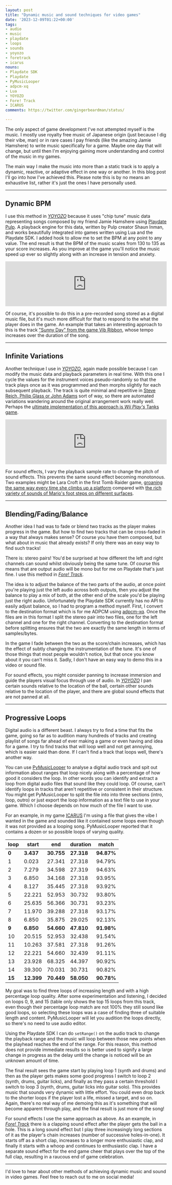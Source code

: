 ```yaml
---
layout: post
title: "Dynamic music and sound techniques for video games"
date: '2023-12-09T01:22+00:00'
tags:
- audio
- music
- playdate
- loops
- sounds
- yoyozo
- foretrack
- icarus
nouns:
- Playdate SDK
- Playdate
- PyMusicLooper
- adpcm-xq
- Lua
- YOYOZO
- Fore! Track
- ICARUS
comments: https://twitter.com/gingerbeardman/status/

---
```


The only aspect of game development I've not attempted myself is the music. I mostly use royalty free music of Japanese origin (just because I dig their vibe, man) or in rare cases I pay friends (like the amazing Jamie Hamshere) to write music specifically for a game. Maybe one day that will change, but until then I'm enjoying gaining more understanding and control of the music in my games.

The main way I make the music into more than a static track is to apply a dynamic, reactive, or adaptive effect in one way or another. In this blog post I'll go into how I've achieved this. Please note this is by no means an exhaustive list, rather it's just the ones I have personally used.

----

## Dynamic BPM

I use this method in [*YOYOZO*](https://play.date/games/yoyozo/) because it uses "chip tune" music data representing songs composed by my friend Jamie Hamshere using [Playdate Pulp](https://play.date/pulp/). A playback engine for this data, written by Pulp creator Shaun Inman, and works beautifully integrated into games written using Lua and the Playdate SDK. I added hook to allow me to set the BPM at any point to any value. The end result is that the BPM of the music scales from 130 to 135 as your score increases. As you improve at the game you'll notice the music speed up ever so slightly along with an increase in tension and anxiety.

<iframe width="100%" height="140" scrolling="no" frameborder="no" allow="autoplay" src="https://w.soundcloud.com/player/?url=https%3A//api.soundcloud.com/tracks/1685873466&color=%23ff5500&auto_play=false&hide_related=false&show_comments=true&show_user=true&show_reposts=false&show_teaser=true&visual=true"></iframe>

Of course, it's possible to do this in a pre-recorded song stored as a digital music file, but it's much more difficult for that to respond to the what the player does in the game. An example that takes an interesting approach to this is the track ["Sunny Day" from the game Vib Ribbon](https://www.youtube.com/watch?v=1_iZh_2li4M), whose tempo increases over the duration of the song.

----

## Infinite Variations 

Another technique I use in [*YOYOZO*](https://play.date/games/yoyozo/), again made possible because I can modify the music data and playback parameters in real time. With this one I cycle the values for the instrument voices pseudo-randomly so that the track plays once as it was programmed and then morphs slightly for each subsequent playback. The track is quite minimal and repetitive in [Steve Reich, Philip Glass or John Adams](https://sites.barbican.org.uk/reichglassadams/) sort of way, so there are automated variations wandering around the original arrangement work really well. Perhaps the [ultimate implementation of this approach is *Wii Play's* Tanks game](https://www.youtube.com/watch?v=NkBXgcN3fXo).

<iframe width="100%" height="140" scrolling="no" frameborder="no" allow="autoplay" src="https://w.soundcloud.com/player/?url=https%3A//api.soundcloud.com/tracks/1685873439&color=%23ff5500&auto_play=false&hide_related=false&show_comments=true&show_user=true&show_reposts=false&show_teaser=true&visual=true"></iframe>

For sound effects, I vary the playback sample rate to change the pitch of sound effects. This prevents the same sound effect becoming monotonous. Two examples might be Lara Croft in the first Tomb Raider game, [groaning the same way every time she climbs up a platform](https://youtu.be/Roi2UelYGsU?si=_17TmHon5JenRxCM&t=1079) compared with [the rich variety of sounds of Mario's foot steps on different surfaces](https://www.youtube.com/watch?v=JGQeQmUuMas).

----

## Blending/Fading/Balance

Another idea I had was to fade or blend two tracks as the player makes progress in the game. But how to find two tracks that can be cross-faded in a way that always makes sense? Of course you have them composed, but what about in music that already exists? If only there was an easy way to find such tracks!

There is: stereo pairs! You'd be surprised at how different the left and right channels can sound whilst obviously being the same tune. Of course this means that are output audio will be mono but for me on Playdate that's just fine. I use this method in [*Fore! Track*](https://play.date/games/fore-track/).

The idea is to adjust the balance of the two parts of the audio, at once point you're playing just the left audio across both outputs, then you adjust the balance to play a mix of both, at the other end of the scale you'd be playing just the right audio. Unfortunately the Playdate SDK currently has no API to easily adjust balance, so I had to program a method myself. First, I convert to the destination format which is for me ADPCM using [adpcm-xq](https://github.com/dbry/adpcm-xq). Once the files are in this format I split the stereo pair into two files, one for the left channel and one for the right channel. Converting to the destination format before splitting ensures that the two are exactly the same length in terms of samples/bytes. 

In the game I fade between the two as the score/chain increases, which has the effect of subtly changing the instrumentation of the tune. It's one of those things that most people wouldn't notice, but that once you know about it you can't miss it. Sadly, I don't have an easy way to demo this in a video or sound file.

For sound effects, you might consider panning to increase immersion and guide the players visual focus through use of audio. In [*YOYOZO*](https://play.date/games/yoyozo/) I pan certain sounds relative to the location of the ball, certain other sounds relative to the location of the player, and there are global sound effects that are not panned at all.

----

## Progressive Loops

Digital audio is a different beast. I always try to find a time that fits the game, going so far as to audition many hundreds of tracks and creating playlist of songs far ahead of ever making a game or even having and idea for a game. I try to find tracks that will loop well and not get annoying, which is easier said than done. If I can't find a track that loops well, there's another way.  

You can use [PyMusicLooper](https://github.com/arkrow/PyMusicLooper) to analyse a digital audio track and spit out information about ranges that loop nicely along with a percentage of how good it considers the loop. In other words you can identify and extract a loop from digital audio files that sound like they could loop. Of course, can't identify loops in tracks that aren't repetitive or consistent in their structure.  You might get PyMusicLooper to split the file into into three sections (intro, loop, outro) or just export the loop information as a text file to use in your game. Which I choose depends on how much of the file I want to use. 

For an example, in my game [ICARUS](https://gingerbeardman.itch.io/icarus) I'm using a file that gives the vibe I wanted in the game and sounded like it contained some loops even though it was not provided as a looping song. PyMusicLooper reported that it contains a dozen or so possible loops of varying quality. 

|loop|start |end |duration|match|
|--|--|--|----|--|
|**0** |**3.437** |**30.755**|**27.318**|**94.87%**|
|1 |0.023 |27.341|27.318|94.79%|
|2 |7.279 |34.598|27.319|94.63%|
|3 |6.850 |34.168|27.318|93.95%|
|4 |8.127 |35.445|27.318|93.92%|
|5 |22.221|52.953|30.732|93.80%|
|6 |25.635|56.366|30.731|93.23%|
|7 |11.970|39.288|27.318|93.17%|
|8 |6.850 |35.875|29.025|92.13%|
|**9** |**6.850** |**54.660**|**47.810**|**91.98%**|
|10|20.515|52.953|32.438|91.54%|
|11|10.263|37.581|27.318|91.26%|
|12|22.221|54.660|32.439|91.11%|
|13|23.928|68.325|44.397|90.92%|
|14|39.300|70.031|30.731|90.82%|
|**15**|**12.399**|**70.449**|**58.050**|**90.78%**|


My goal was to find three loops of increasing length and with a high percentage loop quality. After some experimentation and listening, I decided on loops 0, 9, and 15 (table only shows the top 15 loops from this track, even though their percentage loop match are not 100% they still sound like good loops, so selecting these loops was a case of finding three of suitable length and content. PyMusicLooper will let you audition the loops directly, so there's no need to use audio editor.

Using the Playdate SDK I can do `setRange()` on the audio track to change the playback range and the music will loop between those new points when the playhead reaches the end of the range. For this reason, this method does not provide immediate results so is better used to signify a large change in progress as the delay until the change is noticed will be an unknown amount of time.

The final result sees the game start by playing loop 1 (synth and drums) and then as the player gets makes some good progress I switch to loop 2 (synth, drums, guitar licks), and finally as they pass a certain threshold I switch to loop 3 (synth, drums, guitar licks into guitar solo). This provides music that sounds very dynamic with little effort. You could even drop back to the shorter loops if the player lost a life, missed a target, and so on. Again, there's no real way of me demoing this as it's something that will become apparent through play, and the final result is just more of the song!

For sound effects I use the same approach as above. As an example, in [*Fore! Track*](https://play.date/games/fore-track/) there is a clapping sound effect after the player gets the ball in a hole. This is a long sound effect but I play three increasingly long sections of it as the player's chain increases (number of successive holes-in-one). It starts off as a short clap, increases to a longer more enthusiastic clap, and finally it starts with a whoop and continues to enthusiastic clap. I have a separate sound effect for the end game cheer that plays over the top of the full clap, resulting in a raucous end of game celebration.

----

I'd love to hear about other methods of achieving dynamic music and sound in video games. Feel free to reach out to me on social media!
